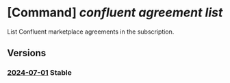# [Command] _confluent agreement list_

List Confluent marketplace agreements in the subscription.

## Versions

### [2024-07-01](/Resources/mgmt-plane/L3N1YnNjcmlwdGlvbnMve30vcHJvdmlkZXJzL21pY3Jvc29mdC5jb25mbHVlbnQvYWdyZWVtZW50cw==/2024-07-01.xml) **Stable**

<!-- mgmt-plane /subscriptions/{}/providers/microsoft.confluent/agreements 2024-07-01 -->
